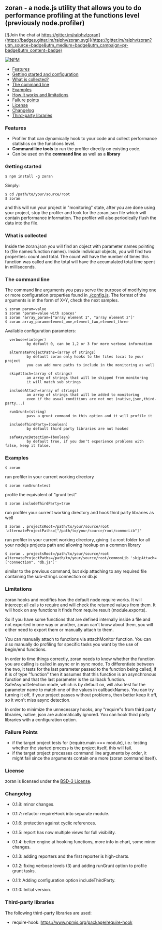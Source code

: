## zoran - a node.js utility that allows you to do performance profiling at the functions level (previously node.profiler)

[![Join the chat at https://gitter.im/ralphv/zoran](https://badges.gitter.im/ralphv/zoran.svg)](https://gitter.im/ralphv/zoran?utm_source=badge&utm_medium=badge&utm_campaign=pr-badge&utm_content=badge)

[![NPM](https://nodei.co/npm/zoran.png?mini=true)](https://nodei.co/npm/zoran/)

* [Features](#features)
* [Getting started and configuration](#getting-started)
* [What is collected?](#what-is-collected)
* [The command line](#the-command-line)
* [Examples](#examples)
* [How it works and limitations](#limitations)
* [Failure points](#failure-points)
* [License](#license)
* [Changelog](#changelog)
* [Third-party libraries](#third-party-libraries)

### Features

* Profiler that can dynamically hook to your code and collect performance statistics on the functions level.
* **Command line tools** to run the profiler directly on existing code.
* Can be used on the **command line** as well as a **library**

### Getting started

    $ npm install -g zoran

Simply:

    $ cd /path/to/your/source/root
    $ zoran

and this will run your project in "monitoring" state, after you are done using your project, stop the profiler and look for the zoran.json file which will contain performance information.
The profiler will also periodically flush the data into the file.

### What is collected

Inside the zoran.json you will find an object with parameter names pointing to (file names:function names). Inside individual objects, you will find two properties: count and total. The count will have the number of times this function was called and the total will have the accumulated total time spent in milliseconds.

### The command line

The command line arguments you pass serve the purpose of modifying one or more configuration properties found in [./config.js](https://github.com/ralphv/zoran/blob/master/config.js).
The format of the arguments is in the form of X=Y, check the next samples. 

    $ zoran param=value
    $ zoran 'param=value with spaces'
    $ zoran 'array_param=["array element 1", "array element 2"]'
    $ zoran array_param=element_one,element_two,element_three

Available configuration parameters:

      verbose=(integer)
              by default 0, can be 1,2 or 3 for more verbose information

      alternateProjectPaths=(array of strings)
              by default zoran only hooks to the files local to your project
              you can add more paths to include in the monitoring as well

      skipAttach=(array of strings)
              an array of strings that will be skipped from monitoring
              it will match sub strings

      includeAttach=(array of strings)
              an array of strings that will be added to monitoring 
              even if the usual conditions are not met (native,json,third-party...)

      runGrunt=(string)
              pass a grunt command in this option and it will profile it

      includeThirdParty=(boolean)
              by default third party libraries are not hooked
              
      safeAsyncDetection=(boolean)
              by default true, if you don't experience problems with false, keep it false.                        

### Examples

    $ zoran

run profiler in your current working directory

    $ zoran runGrunt=test

profile the equivalent of "grunt test"  

    $ zoran includeThirdParty=true

run profiler your current working directory and hook third party libraries as well

    $ zoran . projectsRoot=/path/to/your/source/root 'alternateProjectPaths=["/path/to/your/source/root/commonLib"]'

run profiler in your current working directory, giving it a root folder for all your nodejs projects path and allowing hookup on a common library

    $ zoran . projectsRoot=/path/to/your/source/root alternateProjectPaths=/path/to/your/source/root/commonLib 'skipAttach=["connection", "db.js"]'

similar to the previous command, but skip attaching to any required file containing the sub-strings connection or db.js

### Limitations

zoran hooks and modifies how the default node require works. It will intercept all calls to require and will check the returned values from them.
It will hook on any functions it finds from require result (module.exports).

So if you have some functions that are defined internally inside a file and not exported in one way or another, zoran can't know about them,
you will either need to export them or manually attach to them.

You can manually attach to functions via attachMonitor function.
You can also manually do profiling for specific tasks you want by the use of begin/end functions.

In order to time things correctly, zoran needs to know whether the function you are calling is called in async or in sync mode.
To differentiate between the two, it tests for the last parameter passed to the function being called, if it is of type "function" then it assumes that this function is an asynchronous function and that the last parameter is the callback function.
SafeAsyncDetection mode, which is by default on, will also test for the parameter name to match one of the values in callbackNames. 
You can try turning it off, if your project passes without problems, then better keep it off, so it won't miss async detection.  

In order to minimize the unnecessary hooks, any "require"s from third party libraries, native, json are automatically ignored.
You can hook third party libraries with a configuration option.

### Failure Points

* if the target project tests for (require.main === module), i.e.: testing whether the started process is the project itself, this will fail.
* if the target project processes command line arguments by order, it might fail since the arguments contain one more (zoran command itself).

### License

zoran is licensed under the [BSD-3 License](https://raw.githubusercontent.com/ralphv/zoran/master/LICENSE).

### Changelog

* 0.1.8: minor changes.

* 0.1.7: refactor requireHook into separate module.

* 0.1.6: protection against cyclic references.

* 0.1.5: report has now multiple views for full visibility.

* 0.1.4: better engine at hooking functions, more info in chart, some minor changes.

* 0.1.3: adding reporters and the first reporter is high-charts.

* 0.1.2: fixing verbose levels (3) and adding runGrunt option to profile grunt tasks.

* 0.1.1: Adding configuration option includeThirdParty.

* 0.1.0: Initial version.

### Third-party libraries

The following third-party libraries are used:

* require-hook: https://www.npmjs.org/package/require-hook

